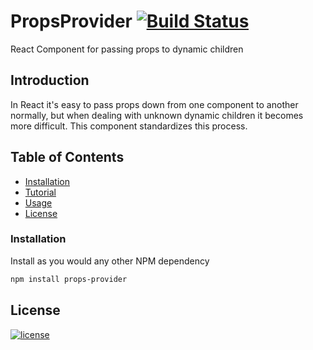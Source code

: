 # PropsProvider [![Build Status](https://travis-ci.org/trappar/props-provider.svg?branch=master)](https://travis-ci.org/trappar/props-provider)
React Component for passing props to dynamic children

## Introduction

In React it's easy to pass props down from one component to another normally, but when dealing with unknown dynamic children it becomes more difficult. This component standardizes this process.

## Table of Contents

* [Installation](#installation)
* [Tutorial](docs/configuration.md)
* [Usage](docs/usage.md)
* [License](#license)

### Installation

Install as you would any other NPM dependency

```bash
npm install props-provider
```

## License

[![license](https://img.shields.io/badge/license-MIT-red.svg?style=flat-square)](Resources/meta/LICENSE)
